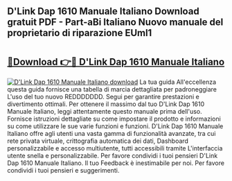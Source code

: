 ## D'Link Dap 1610 Manuale Italiano Download gratuit PDF - Part-aBi Italiano Nuovo manuale del proprietario di riparazione EUml1

# <h2><a href="http://dfaylpp.blite.top/?on=D%27Link+Dap+1610+Manuale+Italiano">🔗Download 👉🔴 D'Link Dap 1610 Manuale Italiano</a></h2>

[![D'Link Dap 1610 Manuale Italiano download](https://i.imgur.com/lujVjoI.png)](http://dfaylpp.blite.top/?on=D%27Link+Dap+1610+Manuale+Italiano)
La tua guida All'eccellenza questa guida fornisce una tabella di marcia dettagliata per padroneggiare L'uso del tuo nuovo REDDDDDDD. Segui per garantire prestazioni e divertimento ottimali. Per ottenere il massimo dal tuo D'Link Dap 1610 Manuale Italiano, leggi attentamente questo manuale prima dell'uso. Fornisce istruzioni dettagliate su come impostare il prodotto e informazioni su come utilizzare le sue varie funzioni e funzioni. D'Link Dap 1610 Manuale Italiano offre agli utenti una vasta gamma di funzionalità avanzate, tra cui rete privata virtuale, crittografia automatica dei dati, Dashboard personalizzabile e accesso multiutente, tutti accessibili tramite L'interfaccia utente snella e personalizzabile. Per favore condividi i tuoi pensieri D'Link Dap 1610 Manuale Italiano. Il tuo Feedback è inestimabile per noi. Per favore condividi i tuoi pensieri e suggerimenti.
